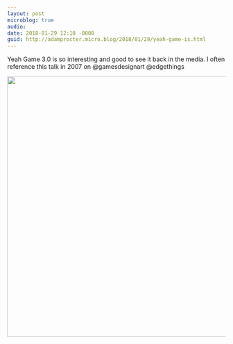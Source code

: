 ```yaml
---
layout: post
microblog: true
audio: 
date: 2018-01-29 12:10 -0000
guid: http://adamprocter.micro.blog/2018/01/29/yeah-game-is.html
---
```

Yeah Game 3.0 is so interesting and good to see it back in the media. I often reference this talk in 2007 on @gamesdesignart @edgethings

<img src="http://discursive.adamprocter.co.uk/uploads/2018/79b9f2dc2c.jpg" width="600" height="600" />
